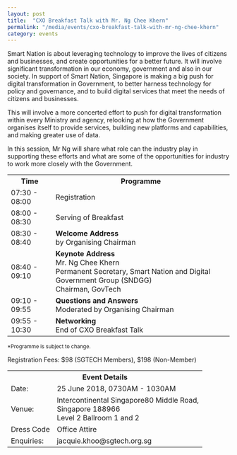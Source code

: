 ```yaml
---
layout: post
title:  "CXO Breakfast Talk with Mr. Ng Chee Khern"
permalink: "/media/events/cxo-breakfast-talk-with-mr-ng-chee-khern"
category: events
---
```


Smart Nation is about leveraging technology to improve the lives of citizens and businesses, and create opportunities for a better future. It will involve significant transformation in our economy, government and also in our society. In support of Smart Nation, Singapore is making a big push for digital transformation in Government, to better harness technology for policy and governance, and to build digital services that meet the needs of citizens and businesses. 

This will involve a more concerted effort to push for digital transformation within every Ministry and agency, relooking at how the Government organises itself to provide services, building new platforms and capabilities, and making greater use of data.

In this session, Mr Ng will share what role can the industry play in supporting these efforts and what are some of the opportunities for industry to work more closely with the Government.

<table>
  <tr>
    <th>Time</th>
    <th>Programme</th>
  </tr>
  <tr>
    <td>07:30 - 08:00</td>
    <td>Registration</td>
  </tr>
  <tr>
    <td>08:00 - 08:30</td>
    <td>Serving of Breakfast</td>
  </tr>
  <tr>
    <td>08:30 - 08:40</td>
    <td><span style="font-weight:bold">Welcome Address </span><br>by Organising Chairman</td>
  </tr>
  <tr>
    <td>08:40 - 09:10</td>
    <td><span style="font-weight:bold">Keynote Address</span><br>Mr. Ng Chee Khern<br>Permanent Secretary, Smart Nation and Digital Government Group (SNDGG)<br>Chairman, GovTech</td>
  </tr>
  <tr>
    <td>09:10 - 09:55</td>
    <td><span style="font-weight:bold">Questions and Answers</span><br>Moderated by Organising Chairman</td>
  </tr>
  <tr>
    <td>09:55 - 10:30</td>
    <td><span style="font-weight:bold">Networking</span><br>End of CXO Breakfast Talk</td>
  </tr>
</table>

<sub>*Programme is subject to change.</sub>

Registration Fees: $98 (SGTECH Members), $198 (Non-Member)


<table>
  <tr>
    <th colspan="2">Event Details </th>
  </tr>
  <tr>
    <td>Date:</td>
    <td>25 June 2018, 0730AM - 1030AM</td>
  </tr>
  <tr>
    <td>Venue:</td>
    <td>Intercontinental Singapore80 Middle Road, <br>Singapore 188966<br>Level 2 Ballroom 1 and 2</td>
  </tr>
  <tr>
    <td>Dress Code</td>
    <td>Office Attire</td>
  </tr>
  <tr>
    <td>Enquiries:</td>
    <td>jacquie.khoo@sgtech.org.sg</td>
  </tr>
</table>




